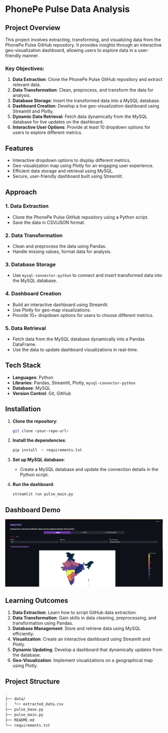 # PhonePe Pulse Data Analysis

## Project Overview
This project involves extracting, transforming, and visualizing data from the PhonePe Pulse GitHub repository. It provides insights through an interactive geo-visualization dashboard, allowing users to explore data in a user-friendly manner.

### Key Objectives:
1. **Data Extraction**: Clone the PhonePe Pulse GitHub repository and extract relevant data.
2. **Data Transformation**: Clean, preprocess, and transform the data for analysis.
3. **Database Storage**: Insert the transformed data into a MySQL database.
4. **Dashboard Creation**: Develop a live geo-visualization dashboard using Streamlit and Plotly.
5. **Dynamic Data Retrieval**: Fetch data dynamically from the MySQL database for live updates on the dashboard.
6. **Interactive User Options**: Provide at least 10 dropdown options for users to explore different metrics.

## Features
- Interactive dropdown options to display different metrics.
- Geo-visualization map using Plotly for an engaging user experience.
- Efficient data storage and retrieval using MySQL.
- Secure, user-friendly dashboard built using Streamlit.

## Approach

### 1. Data Extraction
- Clone the PhonePe Pulse GitHub repository using a Python script.
- Save the data in CSV/JSON format.

### 2. Data Transformation
- Clean and preprocess the data using Pandas.
- Handle missing values, format data for analysis.

### 3. Database Storage
- Use `mysql-connector-python` to connect and insert transformed data into the MySQL database.

### 4. Dashboard Creation
- Build an interactive dashboard using Streamlit.
- Use Plotly for geo-map visualizations.
- Provide 10+ dropdown options for users to choose different metrics.

### 5. Data Retrieval
- Fetch data from the MySQL database dynamically into a Pandas DataFrame.
- Use the data to update dashboard visualizations in real-time.

## Tech Stack
- **Languages**: Python
- **Libraries**: Pandas, Streamlit, Plotly, `mysql-connector-python`
- **Database**: MySQL
- **Version Control**: Git, GitHub

## Installation

1. **Clone the repository**:
    ```bash
    git clone <your-repo-url>
    ```

2. **Install the dependencies**:
    ```bash
    pip install -r requirements.txt
    ```

3. **Set up MySQL database**:
   - Create a MySQL database and update the connection details in the Python script.

4. **Run the dashboard**:
    ```bash
    streamlit run pulse_main.py
    ```

## Dashboard Demo

![Dashboard Preview](https://github.com/safiqurrahmang7/PhonePe_Pulse/blob/main/Dashboard.jpg?raw=true)

## Learning Outcomes

1. **Data Extraction**: Learn how to script GitHub data extraction.
2. **Data Transformation**: Gain skills in data cleaning, preprocessing, and transformation using Pandas.
3. **Database Management**: Store and retrieve data using MySQL efficiently.
4. **Visualization**: Create an interactive dashboard using Streamlit and Plotly.
5. **Dynamic Updating**: Develop a dashboard that dynamically updates from the database.
6. **Geo-Visualization**: Implement visualizations on a geographical map using Plotly.

## Project Structure

```bash
.
├── data/
│   └── extracted_data.csv
├── pulse_base.py
├── pulse_main.py
├── README.md
└── requirements.txt
